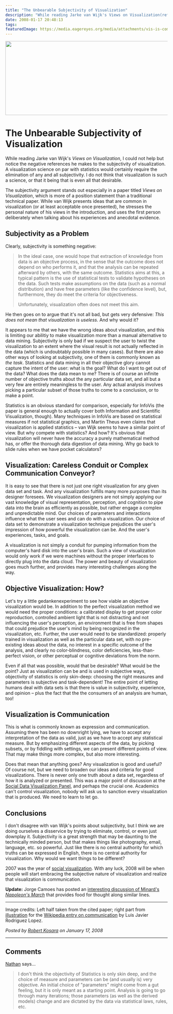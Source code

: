 ```yaml
---
title: "The Unbearable Subjectivity of Visualization"
description: "While reading Jarke van Wijk's Views on Visualization(ref), I could not help but notice the negative references he makes to the subjectivity of visualization. A visualization science on par with statistics would certainly require the elimination of any and all subjectivity. I do not think that visualization is such a science, or that it being that is even all that desirable."
date: 2008-01-17 20:48:13
tags: 
featuredImage: https://media.eagereyes.org/media/attachments/vis-is-communication.png
---
```


<p><img src="https://media.eagereyes.org/media/attachments/vis-is-communication.png" alt="" width="600" height="230" /></p>

# The Unbearable Subjectivity of Visualization

While reading Jarke van Wijk's <em>Views on Visualization</em>, I could not help but notice the negative references he makes to the subjectivity of visualization. A visualization science on par with statistics would certainly require the elimination of any and all subjectivity. I do not think that visualization is such a science, or that it being that is even all that desirable.

The subjectivity argument stands out especially in a paper titled <em>Views on Visualization</em>, which is more of a position statement than a traditional technical paper. While van Wijk presents ideas that are common in visualization (or at least acceptable once presented), he stresses the personal nature of his views in the introduction, and uses the first person deliberately when talking about his experiences and anecdotal evidence.

## Subjectivity as a Problem

Clearly, subjectivity is something negative:

>	In the ideal case, one would hope that extraction of knowledge from data is an objective process, in the sense that the outcome does not depend on who performs it, and that the analysis can be repeated afterward by others, with the same outcome. Statistics aims at this, a typical pattern is the use of statistical tests to validate hypotheses on the data. Such tests make assumptions on the data (such as a normal distribution) and have free parameters (like the confidence level), but, furthermore, they do meet the criteria for objectiveness.
>	
>	Unfortunately, visualization often does not meet this aim.

He then goes on to argue that it's not all bad, but gets very defensive: <em>This does not mean that visualization is useless.</em> And why would it?

It appears to me that we have the wrong ideas about visualization, and this is limiting our abilitiy to make visualization more than a manual alternative to data mining. Subjectivity is only bad if we suspect the user to twist the visualization to an extent where the visual result is not actually reflected in the data (which is undoubtably possible in many cases). But there are also other ways of looking at subjectivity, one of them is commonly known as <em>the task</em>. Statistics and data mining in all their objective glory cannot capture the intent of the user: what is the goal? What do I want to get out of the data? What does the data mean to me? There is of course an infinite number of objective truths about the any particular data set, and all but a very few are entirely meaningless to the user. Any actual analysis involves picking a particular subset of those truths to come to a conclusion, or to make a point.

Statistics is an obvious standard for comparison, especially for InfoVis (the paper is general enough to actually cover both Information and Scientific Visualization, though). Many techniques in InfoVis are based on statistical measures if not statistical graphics, and Martin Theus even claims that visualization is applied statistics – van Wijk seems to have a similar point of view. But why compete with statistics? And how? It's obvious that visualization will never have the accuracy a purely mathematical method has, or offer the thorough data digestion of data mining. Why go back to slide rules when we have pocket calculators?

## Visualization: Careless Conduit or Complex Communication Conveyor?

It is easy to see that there is not just one right visualization for any given data set and task. And any visualization fulfills many more purposes than its designer foresees. We visualization designers are not simply applying our vast knowledge of visual representation, perception, and cognition to pipe data into the brain as efficiently as possible, but rather engage a complex and unpredictable mind. Our choices of parameters and interactions influence what the user sees and can do with a visualization. Our choice of data set to demonstrate a visualization technique prejudices the user's impression of how powerful the visualization can be. And the user's experiences, tasks, and goals.

A visualization is not simply a conduit for pumping information from the computer's hard disk into the user's brain. Such a view of visualization would only work if we were machines without the proper interfaces to directly plug into the data cloud. The power and beauty of visualization goes much further, and provides many interesting challenges along the way.

## Objective Visualization: How?

Let's try a little gedankenexperiment to see how viable an objective visualization would be. In addition to the perfect visualization method we would need the proper conditions: a calibrated display to get proper color reproduction, controlled ambient light that is not distracting and not influencing the user's perception, an environment that is free from shapes that could prejudice the user's mind by being recognized in the visualization, etc. Further, the user would need to be standardized: properly trained in visualization as well as the particular data set, with no pre-existing ideas about the data, no interest in a specific outcome of the analysis, and clearly no color-blindness, color deficiencies, less-than-perfect vision, or other perceptual or cognitive deviations from the norm.

Even if all that was possible, would that be desirable? What would be the point? Just as visualization can be and is used in subjective ways, objectivity of statistics is only skin-deep: choosing the right measures and parameters is subjective and task-dependent! The entire point of letting humans deal with data sets is that there is value in subjectivity, experience, and opinion – plus the fact that the the consumers of an analysis are human, too!

## Visualization is Communication

This is what is commonly known as expression and communication. Assuming there has been no downright lying, we have to accept any interpretation of the data as valid, just as we have to accept any statistical measure. But by emphasizing different aspects of the data, by picking subsets, or by fiddling with settings, we can present different points of view. That may make things more complex, but also more interesting.

Does that mean that anything goes? Any visualization is good and useful? Of course not, but we need to broaden our ideas and criteria for good visualizations. There is never only one truth about a data set, regardless of how it is analyzed or presented. This was a major point of discussion at the <a href="/blog/panel-social-data-visualization.html">Social Data Visualization Panel</a>, and perhaps the crucial one. Academics can't control visualization, nobody will ask us to sanction every visualization that is produced. We need to learn to let go.

## Conclusions

I don't disagree with van Wijk's points about subjectivity, but I think we are doing ourselves a disservice by trying to eliminate, control, or even just downplay it. Subjectivity is a great strength that may be daunting to the technically minded person, but that makes things like photography, email, language, etc. so powerful. Just like there is no central authority for which truths can be expressed in English, there is no central authority for visualization. Why would we want things to be different?

2007 was the year of <a href="/blog/panel-social-data-visualization.html">social visualization</a>. With any luck, 2008 will be when people will start embracing the subjective nature of visualization and realize that visualization is communication.

<strong>Update:</strong> Jorge Camoes has posted an <a href="http://charts.jorgecamoes.com/minard-tufte-kosslyn-godin-napoleon/">interesting discussion of Minard's <em>Napoleon's March</em></a> that provides food for thought along similar lines.

<hr />

Image credits: Left half taken from the cited paper; right part from <a href="http://en.wikipedia.org/wiki/Image:Encoding_communication.jpg">illustration</a> for the <a href="http://en.wikipedia.org/wiki/Communication">Wikipedia entry on communication</a> by Luis Javier Rodriguez Lopez.


_Posted by <a href="/about">Robert Kosara</a> on January 17, 2008_


<aside class="comments">

---
## Comments

<a href="http://flowingdata.com" rel="nofollow noopener" target="_blank">Nathan</a> says…
>	I don't think the objectivity of Statistics is only skin deep, and the choice of measure and parameters can be (and usually is) very objective. An initial choice of "parameters" might come from a gut feeling, but it is only meant as a starting point. Analysis is going to go through many iterations; those parameters (as well as the derived models) change and are dictated by the data via statistical laws, rules, etc.

</aside>

